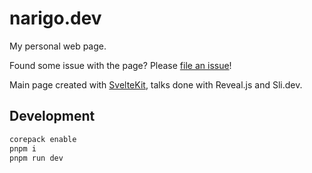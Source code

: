 # narigo.dev

My personal web page.

Found some issue with the page? Please [file an issue](https://github.com/Narigo/narigo.dev/issues/new/choose)!

Main page created with [SvelteKit](https://kit.svelte.dev/), talks done with Reveal.js and Sli.dev.

## Development

```sh
corepack enable
pnpm i
pnpm run dev
```
